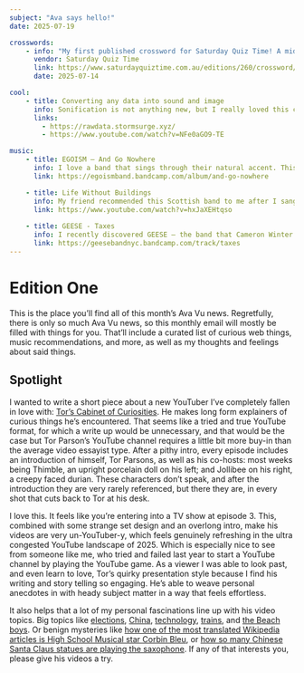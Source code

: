 ```yaml
---
subject: "Ava says hello!"
date: 2025-07-19

crosswords:
    - info: "My first published crossword for Saturday Quiz Time! A mid sized crossword with some fun grid art."
      vendor: Saturday Quiz Time
      link: https://www.saturdayquiztime.com.au/editions/260/crossword/
      date: 2025-07-14

cool:
    - title: Converting any data into sound and image
      info: Sonification is not anything new, but I really loved this convertion of the raw data of Microsoft Paint into audio and video, there's a real musicality to it. I also found this online tool that will convert anything you throw at into an mp4. 
      links: 
        - https://rawdata.stormsurge.xyz/
        - https://www.youtube.com/watch?v=NFe0aGO9-TE

music:
    - title: EGOISM – And Go Nowhere
      info: I love a band that sings through their natural accent. This is an incredibly charming little album from a incredibly charming little band from Sydney. They sound like early The 1975, in the way they are trying hard to seem like they are not trying very hard. 
      link: https://egoismband.bandcamp.com/album/and-go-nowhere

    - title: Life Without Buildings
      info: My friend recommended this Scottish band to me after I sang-rapped on demo of a song we were recording. He compared me to the lead singer of this band, who he compared to a pixie dancing on stage.
      link: https://www.youtube.com/watch?v=hxJaXEHtqso
      
    - title: GEESE - Taxes
      info: I recently discovered GEESE – the band that Cameron Winter shot off from – and I am in love. They have a new album out soon and I love this single.
      link: https://geesebandnyc.bandcamp.com/track/taxes
---
```


# Edition One

This is the place you’ll find all of this month’s Ava Vu news. Regretfully, there is only so much Ava Vu news, so this monthly email will mostly be filled with things for you. That’ll include a curated list of curious web things, music recommendations, and more, as well as my thoughts and feelings about said things. 

## Spotlight
I wanted to write a short piece about a new YouTuber I’ve completely fallen in love with: [Tor’s Cabinet of Curiosities](https://www.youtube.com/@torscabinetofcuriosities/videos). He makes long form explainers of curious things he’s encountered. That seems like a tried and true YouTube format, for which a write up would be unnecessary, and that would be the case but Tor Parson’s YouTube channel requires a little bit more buy-in than the average video essayist type. After a pithy intro, every episode includes an introduction of himself, Tor Parsons, as well as his co-hosts: most weeks being Thimble, an upright porcelain doll on his left; and Jollibee on his right, a creepy faced durian. These characters don’t speak, and after the introduction they are very rarely referenced, but there they are, in every shot that cuts back to Tor at his desk. 

I love this. It feels like you’re entering into a TV show at episode 3. This, combined with some strange set design and an overlong intro, make his videos are very un-YouTuber-y, which feels genuinely refreshing in the ultra congested YouTube landscape of 2025. Which is especially nice to see from someone like me, who tried and failed last year to start a YouTube channel by playing the YouTube game. As a viewer I was able to look past, and even learn to love, Tor’s quirky presentation style because I find his writing and story telling so engaging. He’s able to weave personal anecdotes in with heady subject matter in a way that feels effortless.

It also helps that a lot of my personal fascinations line up with his video topics. Big topics like [elections](https://www.youtube.com/watch?v=NwRPqnxuOPo), [China](https://www.youtube.com/watch?v=v0eUz0juTRw), [technology](https://www.youtube.com/watch?v=9JHVW2dcExA), [trains](https://www.youtube.com/watch?v=FzBnlM22O5E), and [the Beach boys](https://www.youtube.com/watch?v=McqTMvpoxGk). Or benign mysteries like [how one of the most translated Wikipedia articles is High School Musical star Corbin Bleu](https://www.youtube.com/watch?v=vJ_pEP3fRvM), or [how so many Chinese Santa Claus statues are playing the saxophone](https://www.youtube.com/watch?v=XlRpMrHPT8s). If any of that interests you, please give his videos a try. 